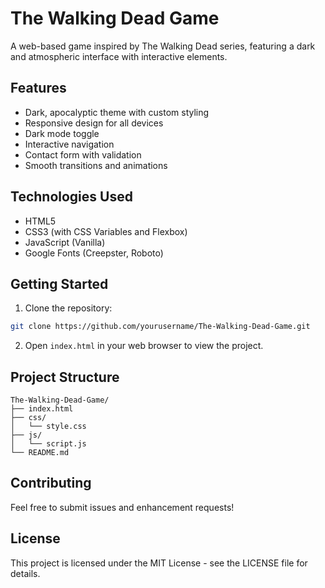 # The Walking Dead Game

A web-based game inspired by The Walking Dead series, featuring a dark and atmospheric interface with interactive elements.

## Features

- Dark, apocalyptic theme with custom styling
- Responsive design for all devices
- Dark mode toggle
- Interactive navigation
- Contact form with validation
- Smooth transitions and animations

## Technologies Used

- HTML5
- CSS3 (with CSS Variables and Flexbox)
- JavaScript (Vanilla)
- Google Fonts (Creepster, Roboto)

## Getting Started

1. Clone the repository:
```bash
git clone https://github.com/yourusername/The-Walking-Dead-Game.git
```

2. Open `index.html` in your web browser to view the project.

## Project Structure

```
The-Walking-Dead-Game/
├── index.html
├── css/
│   └── style.css
├── js/
│   └── script.js
└── README.md
```

## Contributing

Feel free to submit issues and enhancement requests!

## License

This project is licensed under the MIT License - see the LICENSE file for details.
